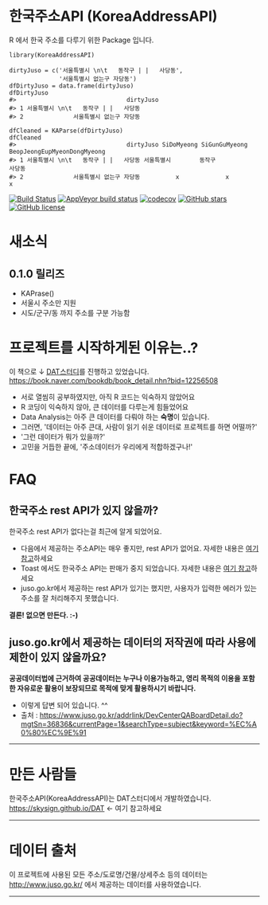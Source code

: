 # 한국주소API (KoreaAddressAPI)
R 에서 한국 주소를 다루기 위한 Package 입니다.
```
library(KoreaAddressAPI)

dirtyJuso = c('서울특별시 \n\t   동작구 | |   사당동',
              '서울특별시 없는구 자당동')
dfDirtyJuso = data.frame(dirtyJuso)
dfDirtyJuso
#>                               dirtyJuso
#> 1 서울특별시 \n\t   동작구 | |   사당동
#> 2              서울특별시 없는구 자당동

dfCleaned = KAParse(dfDirtyJuso)
dfCleaned
#>                               dirtyJuso SiDoMyeong SiGunGuMyeong BeopJeongEupMyeonDongMyeong
#> 1 서울특별시 \n\t   동작구 | |   사당동 서울특별시        동작구                      사당동
#> 2              서울특별시 없는구 자당동          x             x                           x
```
[![Build Status](https://travis-ci.org/skysign/KoreaAddressAPI.svg?branch=master)](https://travis-ci.org/skysign/KoreaAddressAPI)
[![AppVeyor build status](https://ci.appveyor.com/api/projects/status/github/skysign/KoreaAddressAPI?branch=master&svg=true)](https://ci.appveyor.com/project/skysign/KoreaAddressAPI)
[![codecov](https://codecov.io/github/skysign/KoreaAddressAPI/branch/master/graphs/badge.svg)](https://codecov.io/github/skysign/KoreaAddressAPI)
[![GitHub stars](https://img.shields.io/github/stars/skysign/KoreaAddressAPI.svg)](https://github.com/skysign/KoreaAddressAPI/stargazers)
[![GitHub license](https://img.shields.io/github/license/skysign/KoreaAddressAPI.svg)](https://github.com/skysign/KoreaAddressAPI/blob/master/LICENSE)

# 새소식
## 0.1.0 릴리즈
- KAPrase()
 - 서울시 주소만 지원
 - 시도/군구/동 까지 주소를 구분 가능함

# 프로젝트를 시작하게된 이유는..?
이 책으로 ↓ [DAT스터디](https://skysign.github.io/DAT/)를 진행하고 있었습니다. <br>
https://book.naver.com/bookdb/book_detail.nhn?bid=12256508

* 서로 열씸히 공부하였지만, 아직 R 코드는 익숙하지 않았어요
* R 코딩이 익숙하지 않아, 큰 데이터를 다루는게 힘들었어요
* Data Analysis는 아주 큰 데이터를 다뤄야 하는 **숙명**이 있습니다.
* 그러면, '데이터는 아주 큰대, 사람이 읽기 쉬운 데이터로 프로젝트를 하면 어떨까?'
* '그런 데이터가 뭐가 있을까?'
* 고민을 거듭한 끝에, '주소데이터가 우리에게 적합하겠구나!'

# FAQ

## 한국주소 rest API가 있지 않을까?
한국주소 rest API가 없다는걸 최근에 알게 되었어요.
* 다음에서 제공하는 주소API는 매우 좋지만, rest API가 없어요. 자세한 내용은 [여기 참고](https://github.com/daumPostcode/QnA#4-rest-api%EB%A1%9C%EB%8F%84-%EC%A0%9C%EA%B3%B5%ED%95%98%EA%B3%A0-%EC%9E%88%EB%82%98%EC%9A%94)하세요
* Toast 에서도 한국주소 API는 판매가 중지 되었습니다. 자세한 내용은 [여기 참고](https://www.toast.com/kr/support/notice/detail/1331)하세요
* juso.go.kr에서 제공하는 rest API가 있기는 했지만, 사용자가 입력한 에러가 있는 주소를 잘 처리해주지 못했습니다.

**결론! 없으면 만든다. :-)**

## juso.go.kr에서 제공하는 데이터의 저작권에 따라 사용에 제한이 있지 않을까요?

**공공데이터법에 근거하여 공공데이터는 누구나 이용가능하고, 영리 목적의 이용을 포함한 자유로운 활용이 보장되므로 목적에 맞게 활용하시기 바랍니다.**
- 이렇게 답변 되어 있습니다. ^^
- 출처 : https://www.juso.go.kr/addrlink/DevCenterQABoardDetail.do?mgtSn=36836&currentPage=1&searchType=subject&keyword=%EC%A0%80%EC%9E%91

---

# 만든 사람들
한국주소API(KoreaAddressAPI)는 DAT스터디에서 개발하였습니다.
 https://skysign.github.io/DAT ← 여기 참고하세요

---

# 데이터 출처
이 프로젝트에 사용된 모든 주소/도로명/건물/상세주소 등의 데이터는 http://www.juso.go.kr/ 에서 제공하는 데이터를 사용하였습니다.

---
